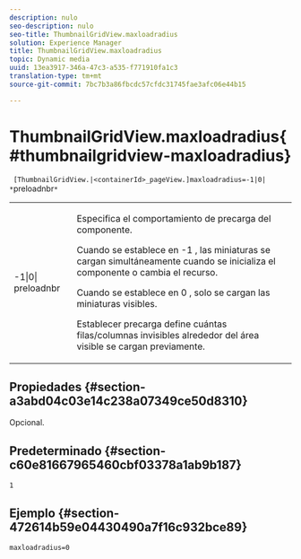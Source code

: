 ```yaml
---
description: nulo
seo-description: nulo
seo-title: ThumbnailGridView.maxloadradius
solution: Experience Manager
title: ThumbnailGridView.maxloadradius
topic: Dynamic media
uuid: 13ea3917-346a-47c3-a535-f771910fa1c3
translation-type: tm+mt
source-git-commit: 7bc7b3a86fbcdc57cfdc31745fae3afc06e44b15

---
```



# ThumbnailGridView.maxloadradius{#thumbnailgridview-maxloadradius}

` [ThumbnailGridView.|<containerId>_pageView.]maxloadradius=-1|0| *`preloadnbr`*`

<table id="table_D29F1F6A8EC74F42A254C823435F9493"> 
 <tbody> 
  <tr> 
   <td colname="col1"> <p><span class="codeph">-1|0|<span class="varname"> preloadnbr</span></span> </p> </td> 
   <td colname="col2"> <p>Especifica el comportamiento de precarga del componente. </p> <p>Cuando se establece en <span class="codeph"> -1</span> , las miniaturas se cargan simultáneamente cuando se inicializa el componente o cambia el recurso. </p> <p>Cuando se establece en <span class="codeph"> 0</span> , solo se cargan las miniaturas visibles. </p> <p>Establecer <span class="codeph"><span class="varname"> precarga</span></span> define cuántas filas/columnas invisibles alrededor del área visible se cargan previamente. </p> </td> 
  </tr> 
 </tbody> 
</table>

## Propiedades {#section-a3abd04c03e14c238a07349ce50d8310}

Opcional.

## Predeterminado {#section-c60e81667965460cbf03378a1ab9b187}

`1`

## Ejemplo {#section-472614b59e04430490a7f16c932bce89}

`maxloadradius=0`
